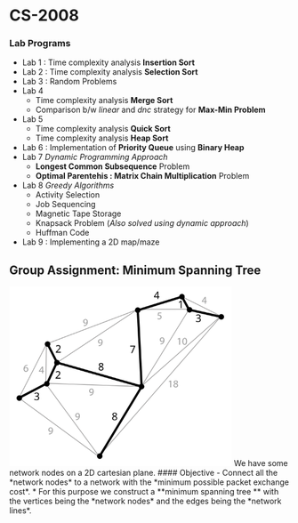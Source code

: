 # CS-2008

### Lab Programs
* Lab 1 :  Time complexity analysis **Insertion Sort**
* Lab 2 :  Time complexity analysis **Selection Sort**
* Lab 3 :  Random Problems
* Lab 4 
	* Time complexity analysis **Merge Sort**
	* Comparison b/w *linear* and *dnc* strategy for **Max-Min Problem**
* Lab 5
	*  Time complexity analysis **Quick Sort**
	* Time complexity analysis **Heap Sort**
* Lab 6 : Implementation of **Priority Queue** using **Binary Heap**
* Lab 7 *Dynamic Programming Approach*
	* **Longest Common Subsequence** Problem
	* **Optimal Parentehis : Matrix Chain Multiplication** Problem
* Lab 8 *Greedy Algorithms*
	* Activity Selection
	* Job Sequencing
	* Magnetic Tape Storage
	* Knapsack Problem (*Also solved using dynamic approach*)
	* Huffman Code
* Lab 9 : Implementing a 2D map/maze <br/>

## Group Assignment: Minimum Spanning Tree
<img src="Assignment/mst.svg" alt="Fig.1 Minimum Spanning Tree" width=400px/>
We have some network nodes on a 2D cartesian plane.
#### Objective
- Connect all the *network nodes* to a network with the *minimum possible packet exchange cost*.
* For this purpose we construct a **minimum spanning tree ** with the vertices being the *network nodes* and the edges being the *network lines*.